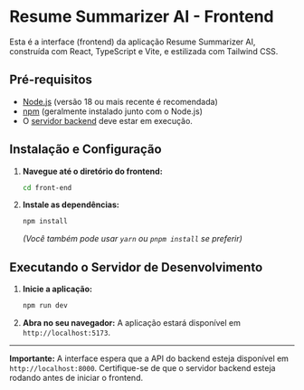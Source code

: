 # Resume Summarizer AI - Frontend

Esta é a interface (frontend) da aplicação Resume Summarizer AI, construída com React, TypeScript e Vite, e estilizada com Tailwind CSS.

## Pré-requisitos

- [Node.js](https://nodejs.org/) (versão 18 ou mais recente é recomendada)
- [npm](https://www.npmjs.com/) (geralmente instalado junto com o Node.js)
- O [servidor backend](https://github.com/ResumeParser/back-end) deve estar em execução.

## Instalação e Configuração

1.  **Navegue até o diretório do frontend:**
    ```bash
    cd front-end
    ```

2.  **Instale as dependências:**
    ```bash
    npm install
    ```
    *(Você também pode usar `yarn` ou `pnpm install` se preferir)*

## Executando o Servidor de Desenvolvimento

1.  **Inicie a aplicação:**
    ```bash
    npm run dev
    ```

2.  **Abra no seu navegador:**
    A aplicação estará disponível em `http://localhost:5173`.

---

**Importante:** A interface espera que a API do backend esteja disponível em `http://localhost:8000`. Certifique-se de que o servidor backend esteja rodando antes de iniciar o frontend.
